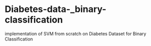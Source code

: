 # Diabetes-data-_binary-classification
implementation of SVM from scratch on Diabetes Dataset for Binary Classification
